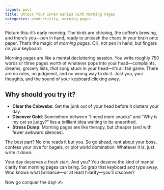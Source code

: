 ```yaml
---
layout: post
title: Unlock Your Inner Genius with Morning Pages
categories: productivity, morning pages
---
```


Picture this: it’s early morning. The birds are chirping, the coffee’s brewing, and there’s you—pen in hand, ready to unleash the chaos in your brain onto paper. That’s the magic of *morning pages*. OK, not pen in hand, but fingers on your keyboard.  

Morning pages are like a mental decluttering session. You write roughly 750 words or three pages worth of whatever pops into your head—complaints, dreams, grocery lists, *that* song stuck in your head—it’s all fair game. There are no rules, no judgment, and no wrong way to do it. Just you, your thoughts, and the sound of your keyboard clicking away.  

## Why should you try it?

- **Clear the Cobwebs**: Get the junk out of your head before it clutters your day.  
- **Discover Gold**: Somewhere between “I need more snacks” and “Why is my cat so judgy?” lies a brilliant idea waiting to be unearthed.  
- **Stress Dump**: Morning pages are like therapy, but cheaper (and with fewer awkward silences).  

The best part? No one reads it but you. So go ahead, rant about your boss, confess your love for bagels, or plot world domination. Whatever it is, just write it down.  

Your day deserves a fresh start. And you? You deserve the kind of mental clarity that morning pages can bring. So grab that keyboard and type away. Who knows what brilliance—or at least hilarity—you’ll discover?  

Now go conquer the day! ✍️

